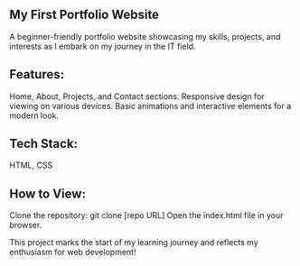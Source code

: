 My First Portfolio Website
---------------------------
A beginner-friendly portfolio website showcasing my skills, projects, and interests as I embark on my journey in the IT field.

Features:
----------
Home, About, Projects, and Contact sections.
Responsive design for viewing on various devices.
Basic animations and interactive elements for a modern look.

Tech Stack:
------------
HTML, CSS

How to View:
---------------
Clone the repository: git clone [repo URL]
Open the index.html file in your browser.

This project marks the start of my learning journey and reflects my enthusiasm for web development!
